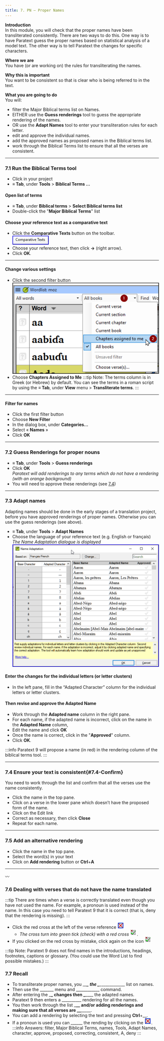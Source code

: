 ```yaml
---
title: 7. PN – Proper Names
---
```

**Introduction**  
In this module, you will check that the proper names have been transliterated consistently. There are two ways to do this. One way is to have Paratext guess the proper names based on statistical analysis of a model text. The other way is to tell Paratext the changes for specific characters.

**Where we are**  
You have (or are working on) the rules for transliterating the names.

**Why this is important**  
You want to be consistent so that is clear who is being referred to in the text.

**What you are going to do**  
You will:

-  filter the Major Biblical terms list on Names.
-  EITHER use the **Guess renderings** tool to guess the appropriate rendering of the names.
-  OR use the **Adapt Names** tool to enter your transliteration rules for each letter.
-  edit and approve the individual names.
-  add the approved names as proposed names in the Biblical terms list.
-  work through the Biblical Terms list to ensure that all the verses are consistent.

---

### 7.1 Run the Biblical Terms tool
-  Click in your project
-  **≡ Tab**, under **Tools** \> **Biblical Terms ...**

#### Open list of terms
-  **≡ Tab**, under **Biblical terms** \> **Select Biblical terms list**
-  Double-click the "**Major Biblical Terms**" list

#### Choose your reference text as a comparative text
-  Click the **Comparative Texts** button on the toolbar.  
    ![](../media/a8aaefe50d587f11eecaed376d9ac678.png)
-  Choose your reference text, then click **→**  (right arrow).
-  Click **OK**.

----

#### Change various settings
-  Click the second filter button  
    ![](../media/acfeacca31ac78c92cba3987051ae756.png)
-  Choose **Chapters Assigned to Me**
:::tip
Note: The terms column is in Greek (or Hebrew) by default. You can see the terms in a roman script by using the **≡ Tab**, under **View** menu \> **Transliterate terms**.
:::

----

#### Filter for names
-  Click the first filter button
-  Choose **New Filter** 
-  In the dialog box, under **Categories…**
-  Select « **Names** »
-  Click **OK**

----

### 7.2 Guess Renderings for proper nouns
-  **≡ Tab**, under **Tools** \> **Guess renderings**
-  Click **OK**  
    *Paratext will add renderings to any terms which do not have a rendering (with an orange background)*
-  You will need to approve these renderings (see [7.4](#7.4-Confirm))

----
### 7.3 Adapt names
Adapting names should be done in the early stages of a translation project, before you have approved renderings of proper names. Otherwise you can use the guess renderings (see above).

-  **≡ Tab**, under **Tools** \> **Adapt Names**
-  Choose the language of your reference text (e.g. English or français)  
    *The Name Adaptation dialogue is displayed*  
    ![](../media/f559dca6241f7ff8e50dcdda31fc57d3.png)

#### Enter the changes for the individual letters (or letter clusters)  
-  In the left pane, fill in the “Adapted Character” column for the individual letters or letter clusters.

#### Then revise and approve the Adapted Name  
-  Work through the **Adapted name** column in the right pane.
-  For each name, if the adapted name is incorrect, click on the name in the **Adapted Name** column,
-  Edit the name and click **OK**
-  Once the name is correct, click in the "**Approved**" column.
-  Click **OK**.

:::info
Paratext 9 will propose a name (in red) in the rendering column of the biblical terms tool.
:::

----

### 7.4 Ensure your text is consistent{#7.4-Confirm}
You need to work through the list and confirm that all the verses use the name consistently.

-  Click the name in the top pane.
-  Click on a verse in the lower pane which doesn’t have the proposed form of the name.
-  Click on the Edit link
-  Correct as necessary, then click **Close**
-  Repeat for each name.

----

### 7.5 Add an alternative rendering
-  Click the name in the top pane.
-  Select the word(s) in your text
-  Click on **Add rendering** button or **Ctrl**+**A**

----

:wavy_dash:



### 7.6 Dealing with verses that do not have the name translated
:::tip
There are times when a verse is correctly translated even though you have not used the name. For example, a pronoun is used instead of the name. In this case you need to tell Paratext 9 that it is correct (that is, deny that the rendering is missing).
:::

-  Click the red cross at the left of the verse reference ![](../media/d2b0c7085089d46864b055b505a45c4c.png)
   -  *The cross turn into green tick (check) with a red cross* ![](../media/c0ca01f9c039fbd52e02913fb69657db.png).  
-  If you clicked on the red cross by mistake, click again on the icon ![](../media/c0ca01f9c039fbd52e02913fb69657db.png)

:::tip
Note: Paratext 9 does not find names in the introductions, headings, footnotes, captions or glossary. (You could use the Word List to find possible mistakes.)
:::


### 7.7 Recall
-  To transliterate proper names, you \__\_**\_ the \_**\_____________\_ list on names.
-  Then use the \______\_ menu and \___________\_ command.
-  After entering the \_**\_ changes then \_**\___\_ the adapted names.
-  Paratext 9 then enters a \_________\_ rendering for all the names.
-  You then work through the list \_______\_**\_ and/or adding renderings and making sure that all verses are \_**\____________.
-  You can add a rendering by selecting the text and pressing **Ctrl**+__.
-  If a pronoun is used you can \_____\_ the rending by clicking on the ![](../media/d2b0c7085089d46864b055b505a45c4c.png).
:::info
Answers: filter, Major Biblical Terms, names, Tools, Adapt Names, character, approve, proposed, correcting, consistent, A, deny
:::